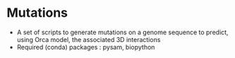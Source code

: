 # Mutations
- A set of scripts to generate mutations on a genome sequence to predict, using Orca model, the associated 3D interactions
- Required (conda) packages : pysam, biopython
